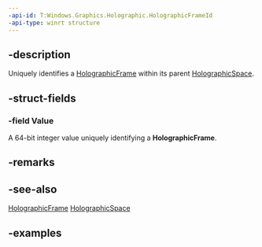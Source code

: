 ```yaml
---
-api-id: T:Windows.Graphics.Holographic.HolographicFrameId
-api-type: winrt structure
---
```


## -description

Uniquely identifies a [HolographicFrame](holographicframe.md) within its parent [HolographicSpace](holographicspace.md).

## -struct-fields

### -field Value

A 64-bit integer value uniquely identifying a **HolographicFrame**.

## -remarks

## -see-also

[HolographicFrame](holographicframe.md)
[HolographicSpace](holographicspace.md)

## -examples

